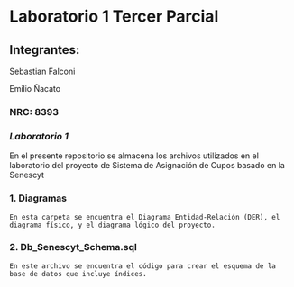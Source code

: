 # Laboratorio 1 Tercer Parcial
## Integrantes:
Sebastian Falconi

Emilio Ñacato
### NRC: 8393

### _Laboratorio 1_

En el presente repositorio se almacena los archivos utilizados en el laboratorio del proyecto de Sistema de Asignación de Cupos basado en la Senescyt

### 1. Diagramas
```
En esta carpeta se encuentra el Diagrama Entidad-Relación (DER), el diagrama físico, y el diagrama lógico del proyecto.
```

### 2. Db_Senescyt_Schema.sql
```
En este archivo se encuentra el código para crear el esquema de la base de datos que incluye índices.
```
